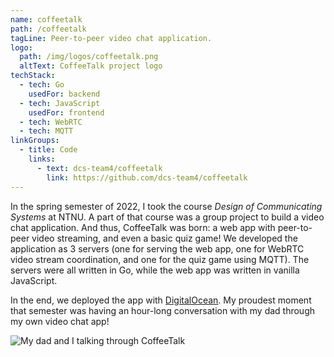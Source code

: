 ```yaml
---
name: coffeetalk
path: /coffeetalk
tagLine: Peer-to-peer video chat application.
logo:
  path: /img/logos/coffeetalk.png
  altText: CoffeeTalk project logo
techStack:
  - tech: Go
    usedFor: backend
  - tech: JavaScript
    usedFor: frontend
  - tech: WebRTC
  - tech: MQTT
linkGroups:
  - title: Code
    links:
      - text: dcs-team4/coffeetalk
        link: https://github.com/dcs-team4/coffeetalk
---
```


In the spring semester of 2022, I took the course _Design of Communicating Systems_ at NTNU. A part
of that course was a group project to build a video chat application. And thus, CoffeeTalk was born:
a web app with peer-to-peer video streaming, and even a basic quiz game! We developed the
application as 3 servers (one for serving the web app, one for WebRTC video stream coordination, and
one for the quiz game using MQTT). The servers were all written in Go, while the web app was written
in vanilla JavaScript.

In the end, we deployed the app with [DigitalOcean](https://www.digitalocean.com/). My proudest
moment that semester was having an hour-long conversation with my dad through my own video chat app!

![My dad and I talking through CoffeeTalk](/img/screenshots/coffeetalk.png)
